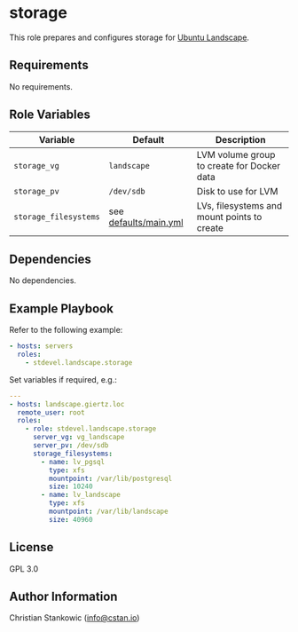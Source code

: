 # storage

This role prepares and configures storage for [Ubuntu Landscape](https://ubuntu.com/landscape).

## Requirements

No requirements.

## Role Variables

| Variable | Default | Description |
| -------- | ------- | ----------- |
| `storage_vg` | `landscape` | LVM volume group to create for Docker data |
| `storage_pv` | `/dev/sdb` | Disk to use for LVM |
| `storage_filesystems` | see [defaults/main.yml](defaults/main.yml) | LVs, filesystems and mount points to create |

## Dependencies

No dependencies.

## Example Playbook

Refer to the following example:

```yaml
- hosts: servers
  roles:
    - stdevel.landscape.storage
```

Set variables if required, e.g.:

```yaml
---
- hosts: landscape.giertz.loc
  remote_user: root
  roles:
    - role: stdevel.landscape.storage
      server_vg: vg_landscape
      server_pv: /dev/sdb
      storage_filesystems:
        - name: lv_pgsql
          type: xfs
          mountpoint: /var/lib/postgresql
          size: 10240
        - name: lv_landscape
          type: xfs
          mountpoint: /var/lib/landscape
          size: 40960
```

## License

GPL 3.0

## Author Information

Christian Stankowic (info@cstan.io)
